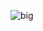 ![big](https://github.com/programmerasif/HODLINFO/assets/110629700/ae745df4-f8e7-4b1e-99e4-d4238b0d0bd6)

